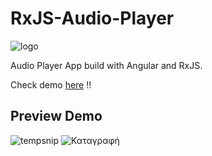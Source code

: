 # RxJS-Audio-Player
![logo](https://user-images.githubusercontent.com/32598290/98170779-48ad3b80-1ef7-11eb-8192-36c2728e1e0e.jpg)

Audio Player App build with Angular and RxJS.

Check demo [here](https://rxjs-audio-player.web.app/) !! 

## Preview Demo
![tempsnip](https://user-images.githubusercontent.com/32598290/98173282-8318d780-1efb-11eb-8a1a-a0801a1fae0d.png)
![Καταγραφή](https://user-images.githubusercontent.com/32598290/98173302-8c09a900-1efb-11eb-8d27-f1d2cb728a1a.png)

